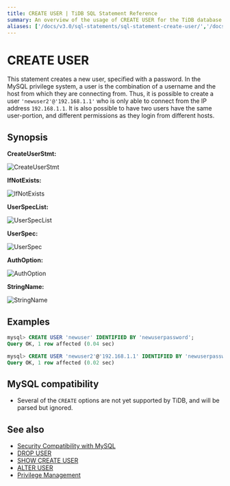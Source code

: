 ```yaml
---
title: CREATE USER | TiDB SQL Statement Reference
summary: An overview of the usage of CREATE USER for the TiDB database.
aliases: ['/docs/v3.0/sql-statements/sql-statement-create-user/','/docs/v3.0/reference/sql/statements/create-user/']
---
```


# CREATE USER

This statement creates a new user, specified with a password. In the MySQL privilege system, a user is the combination of a username and the host from which they are connecting from. Thus, it is possible to create a user `'newuser2'@'192.168.1.1'` who is only able to connect from the IP address `192.168.1.1`. It is also possible to have two users have the same user-portion, and different permissions as they login from different hosts.

## Synopsis

**CreateUserStmt:**

![CreateUserStmt](https://download.pingcap.com/images/docs/sqlgram/CreateUserStmt.png)

**IfNotExists:**

![IfNotExists](https://download.pingcap.com/images/docs/sqlgram/IfNotExists.png)

**UserSpecList:**

![UserSpecList](https://download.pingcap.com/images/docs/sqlgram/UserSpecList.png)

**UserSpec:**

![UserSpec](https://download.pingcap.com/images/docs/sqlgram/UserSpec.png)

**AuthOption:**

![AuthOption](https://download.pingcap.com/images/docs/sqlgram/AuthOption.png)

**StringName:**

![StringName](https://download.pingcap.com/images/docs/sqlgram/StringName.png)

## Examples

```sql
mysql> CREATE USER 'newuser' IDENTIFIED BY 'newuserpassword';
Query OK, 1 row affected (0.04 sec)

mysql> CREATE USER 'newuser2'@'192.168.1.1' IDENTIFIED BY 'newuserpassword';
Query OK, 1 row affected (0.02 sec)
```

## MySQL compatibility

* Several of the `CREATE` options are not yet supported by TiDB, and will be parsed but ignored.

## See also

* [Security Compatibility with MySQL](/security-compatibility-with-mysql.md)
* [DROP USER](/sql-statements/sql-statement-drop-user.md)
* [SHOW CREATE USER](/sql-statements/sql-statement-show-create-user.md)
* [ALTER USER](/sql-statements/sql-statement-alter-user.md)
* [Privilege Management](/privilege-management.md)
